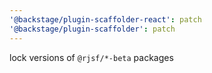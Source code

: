 ```yaml
---
'@backstage/plugin-scaffolder-react': patch
'@backstage/plugin-scaffolder': patch
---
```


lock versions of `@rjsf/*-beta` packages
